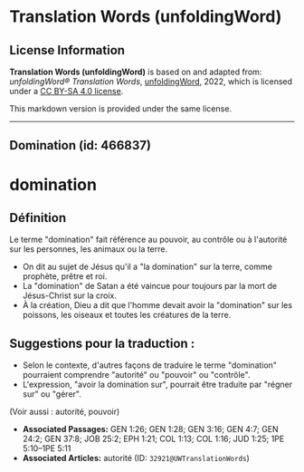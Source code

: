 # Translation Words (unfoldingWord)

## License Information

**Translation Words (unfoldingWord)** is based on and adapted from: _unfoldingWord® Translation Words_, [unfoldingWord](https://unfoldingword.org/utw), 2022, which is licensed under a [CC BY-SA 4.0 license](https://creativecommons.org/licenses/by-sa/4.0/legalcode.en).

This markdown version is provided under the same license.



--------------------------------

## Domination (id: 466837)

domination
==========

Définition
----------

Le terme "domination" fait référence au pouvoir, au contrôle ou à l'autorité sur les personnes, les animaux ou la terre.

* On dit au sujet de Jésus qu'il a "la domination" sur la terre, comme prophète, prêtre et roi.
* La "domination" de Satan a été vaincue pour toujours par la mort de Jésus\-Christ sur la croix.
* À la création, Dieu a dit que l'homme devait avoir la "domination" sur les poissons, les oiseaux et toutes les créatures de la terre.

Suggestions pour la traduction :
--------------------------------

* Selon le contexte, d'autres façons de traduire le terme "domination" pourraient comprendre "autorité" ou "pouvoir" ou "contrôle".
* L'expression, "avoir la domination sur", pourrait être traduite par "régner sur" ou "gérer".

(Voir aussi : autorité, pouvoir)

* **Associated Passages:** GEN 1:26; GEN 1:28; GEN 3:16; GEN 4:7; GEN 24:2; GEN 37:8; JOB 25:2; EPH 1:21; COL 1:13; COL 1:16; JUD 1:25; 1PE 5:10–1PE 5:11
* **Associated Articles:** autorité (ID: `32921@UWTranslationWords`)

